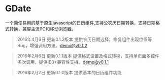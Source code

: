 # GDate

一个简便易用的基于原生javascript的日历组件,支持公农历日期转换，支持日期格式转换，兼容主流PC和移动浏览器。
>2016年4月6日 更新0.1.2版本 提供农历日期选择，修复组件出现位置等Bug，增强调用方法。[demo@v0.1.2](http://iwenku.net/project/gdate/0.1.2/)

>2016年2月6日 更新0.1.1版本 提供格式设置及格式转换，支持单页面多控件多次调用，提供IE8+兼容性支持。[demo@v0.1.1](http://iwenku.net/project/gdate/0.1.1/)

>2016年2月2日 更新0.1.0版本 提供基本的日历组件功能
